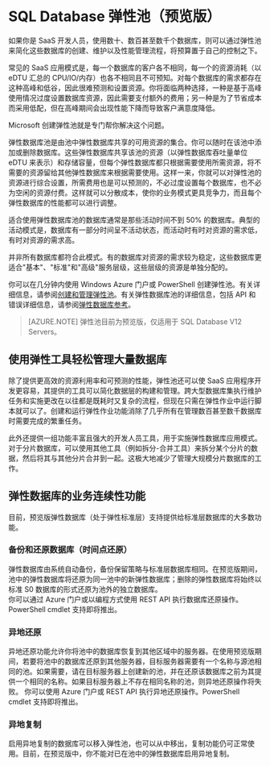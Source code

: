 <properties pageTitle="Azure SQL Database 弹性数据库池（预览版）" description="弹性数据库池是由一组弹性数据库共享的可用资源的集合。" services="sql-database" documentationCenter="" authors="stevestein" manager="jeffreyg" editor=""/>

<tags ms.service="sql-database" ms.date="05/11/2015" wacn.date="05/29/2015"/>



# SQL Database 弹性池（预览版）

如果你是 SaaS 开发人员，使用数十、数百甚至数千个数据库，则可以通过弹性池来简化这些数据库的创建、维护以及性能管理流程，将预算置于自己的控制之下。 

常见的 SaaS 应用模式是，每一个数据库的客户各不相同，每一个的资源消耗（以 eDTU 汇总的 CPU/IO/内存）也各不相同且不可预知。对每个数据库的需求都存在这种高峰和低谷，因此很难预测和设置资源。你将面临两种选择，一种是基于高峰使用情况过度设置数据库资源，因此需要支付额外的费用；另一种是为了节省成本而采用低配，但在高峰期间会出现性能下降而导致客户满意度降低。 

Microsoft 创建弹性池就是专门帮你解决这个问题。

弹性数据库池是由池中弹性数据库共享的可用资源的集合。你可以随时在该池中添加或删除数据库。这些弹性数据库共享该池的资源（以弹性数据库吞吐量单位 eDTU 来表示）和存储容量，但每个弹性数据库都只根据需要使用所需资源，将不需要的资源留给其他弹性数据库来根据需要使用。这样一来，你就可以对弹性池的资源进行综合设置，所需费用也是可以预测的，不必过度设置每个数据库，也不必为空闲的资源付费。这样就可以分散成本，使你的业务模式更具竞争力，而且每个弹性数据库的性能都可以进行调整。

适合使用弹性数据库池的数据库通常是那些活动时间不到 50% 的数据库。典型的活动模式是，数据库有一部分时间呈不活动状态，而活动时有时对资源的需求低，有时对资源的需求高。  

并非所有数据库都符合此模式。有的数据库对资源的需求较为稳定，这些数据库更适合"基本"、"标准"和"高级"服务层级，这些层级的资源是单独分配的。

你可以在几分钟内使用 Windows Azure 门户或 PowerShell 创建弹性池。有关详细信息，请参阅[创建和管理弹性池](sql-database-elastic-pool-portal)。有关弹性数据库池的详细信息，包括 API 和错误详细信息，请参阅[弹性数据库参考](sql-database-elastic-pool-reference)。


> [AZURE.NOTE] 弹性池目前为预览版，仅适用于 SQL Database V12 Servers。

## 使用弹性工具轻松管理大量数据库

除了提供更高效的资源利用率和可预测的性能，弹性池还可以使 SaaS 应用程序开发更容易，其提供的工具可以简化数据层的构建和管理。跨大型数据库集执行维护任务和实施更改在以往都是既耗时又复杂的流程，但现在只需在弹性作业中运行脚本就可以了。创建和运行弹性作业功能消除了几乎所有在管理数百甚至数千数据库时需要完成的繁重任务。<!--有关用于跨池中所有弹性数据库运行 T-SQL 脚本的弹性作业服务的信息，请参阅[弹性数据库作业概述](sql-database-elastic-jobs-overview)。-->

此外还提供一组功能丰富且强大的开发人员工具，用于实施弹性数据库应用模式。对于分片数据库，可以使用其他工具（例如拆分-合并工具）来拆分某个分片的数据，然后将其与其他分片合并到一起。这极大地减少了管理大规模分片数据库的工作。<!--有关详细信息，请参阅[弹性数据库工具主题映射](sql-database-elastic-scale-documentation-map)。-->

## 弹性数据库的业务连续性功能

目前，预览版弹性数据库（处于弹性标准层）支持提供给标准层数据库的大多数功能。

### 备份和还原数据库（时间点还原）

弹性数据库由系统自动备份，备份保留策略与标准层数据库相同。在预览版期间，池中的弹性数据库将还原为同一池中的新弹性数据库；删除的弹性数据库将始终以标准 S0 数据库的形式还原为池外的独立数据库。  
你可以通过 Azure 门户或以编程方式使用 REST API 执行数据库还原操作。PowerShell cmdlet 支持即将推出。

### 异地还原

异地还原功能允许你将池中的数据库恢复到其他区域中的服务器。在使用预览版期间，若要将池中的数据库还原到其他服务器，目标服务器需要有一个名称与源池相同的池。如果需要，请在目标服务器上创建新的池，并在还原该数据库之前为其提供一个相同的名称。如果目标服务器上不存在相同名称的池，则异地还原操作将失败。
你可以使用 Azure 门户或 REST API 执行异地还原操作。PowerShell cmdlet 支持即将推出。


### 异地复制

启用异地复制的数据库可以移入弹性池，也可以从中移出，复制功能仍可正常使用。目前，在预览版中，你不能对已在池中的弹性数据库启用异地复制。

<!---HONumber=56-->